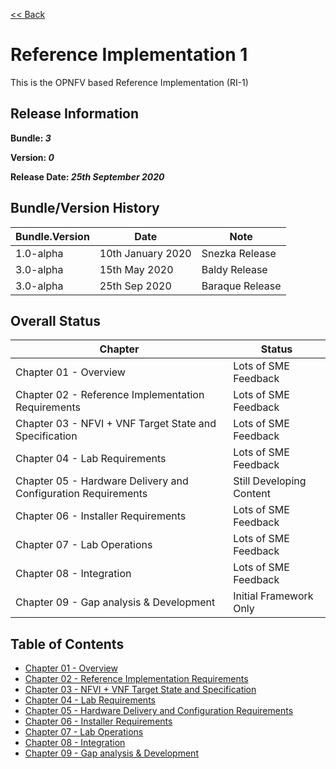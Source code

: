 [<< Back](../)

# Reference Implementation 1

This is the OPNFV based Reference Implementation (RI-1)

## Release Information
**Bundle: _3_**

**Version: _0_**

**Release Date: _25th September 2020_**

## Bundle/Version History

| Bundle.Version    | Date              | Note
| ---               | ---               | ---               |
| 1.0-alpha         | 10th January 2020 | Snezka Release    |
| 3.0-alpha         | 15th May 2020     | Baldy Release     |
| 3.0-alpha         | 25th Sep 2020     | Baraque Release   |

## Overall Status

| Chapter | Status |
| --- | --- |
| Chapter 01 - Overview                                  |	Lots of SME Feedback |
| Chapter 02 - Reference Implementation Requirements     | 	Lots of SME Feedback |
| Chapter 03 - NFVI + VNF Target State and Specification |	Lots of SME Feedback |
| Chapter 04 - Lab Requirements                          | 	Lots of SME Feedback |
| Chapter 05 - Hardware Delivery and Configuration Requirements | Still Developing Content |
| Chapter 06 - Installer Requirements                    | 	Lots of SME Feedback |
| Chapter 07 - Lab Operations                            | 	Lots of SME Feedback |
| Chapter 08 - Integration                               |	Lots of SME Feedback|
| Chapter 09 - Gap analysis & Development                | Initial Framework Only |


## Table of Contents
* [Chapter 01 - Overview](chapters/chapter01.md)
* [Chapter 02 - Reference Implementation Requirements](chapters/chapter02.md)
* [Chapter 03 - NFVI + VNF Target State and Specification](chapters/chapter03.md)
* [Chapter 04 - Lab Requirements ](chapters/chapter04.md)
* [Chapter 05 - Hardware Delivery and Configuration Requirements ](chapters/chapter05.md)
* [Chapter 06 - Installer Requirements](chapters/chapter06.md)
* [Chapter 07 - Lab Operations](chapters/chapter07.md)
* [Chapter 08 - Integration](chapters/chapter08.md)
* [Chapter 09 - Gap analysis & Development](chapters/chapter09.md)
